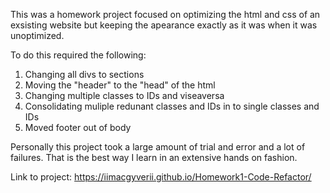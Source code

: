 This was a homework project focused on optimizing the html and css of an exsisting website but keeping the apearance exactly as it was when it was unoptimized.

To do this required the following:
 1. Changing all divs to sections
 2. Moving the "header" to the "head" of the html
 3. Changing multiple classes to IDs and viseaversa
 4. Consolidating muliple redunant classes and IDs in to single classes and IDs
 5. Moved footer out of body

Personally this project took a large amount of trial and error and a lot of failures.  That is the best way I learn in an extensive hands on fashion.

Link to project: https://iimacgyverii.github.io/Homework1-Code-Refactor/